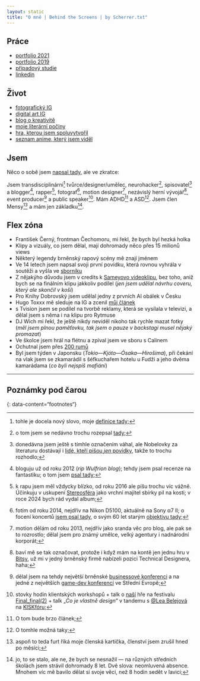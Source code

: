 ```yaml
---
layout: static
title: "O mně | Behind the Screens | by Scherrer.txt"
---
```


## Práce
- [portfolio 2021](https://www.youtube.com/watch?v=83nB-VfMSm4)
- [portfolio 2019](https://www.youtube.com/watch?v=2zji-PUT1wI)
- [případový studie](http://be.net/scherrer)
- [linkedin](https://www.linkedin.com/in/scherrer-jpg)

## Život
- [fotografický IG](https://instagr.am/scherrer.jpg)
- [digital art IG](https://instagr.am/scherrer.psd)
- [blog o kreativitě](https://scherrer-txt.github.io/bts/)
- [moje literární počiny](https://www.goodreads.com/author/show/6589508.Kevin_Wulfric_Scherrer)
- [hra, kterou jsem spoluvytvořil](https://its-lea-b.itch.io/does-it-matter)
- [seznam anime, který jsem viděl](https://anilist.co/user/scherrer/animelist)

## Jsem
Něco o sobě jsem [napsal tady](bezcasi-ktery-meni-zivot), ale ve zkratce:

Jsem transdisciplinární[^1] tvůrce/designer/umělec, neurohacker[^2], spisovatel[^3] a blogger[^4], rapper[^5],
fotograf[^6], motion designer[^7], nezávislý herní vývojář[^8], event producer[^9] a public speaker[^10]. Mám ADHD[^11] a ASD[^12]. Jsem člen Mensy[^13] a mám jen základku[^14].

## Flex zóna
- František Černý, frontman Čechomoru, mi řekl, že bych byl hezká holka
- Klipy a vizuály, co jsem dělal, mají dohromady něco přes 15 milionů views
- Některý legendy brněnský rapový scény mě znají jménem
- Ve 14 letech jsem napsal svoji první povídku, která rovnou vyhrála v soutěži a vyšla ve [sborníku](https://www.goodreads.com/book/show/16174961-urban-legends-o-ima-d-t)
- Z nějakýho důvodu jsem v credits k [Sameyovo videoklipu](https://www.youtube.com/watch?v=bUX3DgM9_t0), bez toho, aniž bych se na finálním klipu jakkoliv podílel (*jen jsem udělal návrhu coveru, který ale skončil v koši*)
- Pro Knihy Dobrovský jsem udělal jedny z prvních AI obálek v Česku
- Hugo Toxxx mě sleduje na IG a zcenil [můj článek](kreativita-originalita-a-rap)
- s Tvision jsem se podílel na tvorbě reklamy, která se vysílala v televizi, a dělal jsem s něma i na klipu pro Rytmuse
- DJ Wich mi řekl, že ještě nikdy neviděl nikoho tak rychle mazat fotky (*měl jsem plnou paměťovku, tak jsem o pauze v backstagi musel nějaký promazat*)
- Ve školce jsem hrál na flétnu a zpíval jsem ve sboru s Calinem
- Ochutnal jsem přes [200 rumů](nekdo-to-rad-sladky)
- Byl jsem týden v Japonsku (*Tokio—Kjóto—Ósaka—Hirošima*), při čekání na vlak jsem se zkamarádil s šéfkuchařem hotelu u Fudži a jeho dvěma kamarádama (*co byli nejspíš mafiáni*)

---
## Poznámky pod čarou

{: data-content=“footnotes“}

[^1]: tohle je docela nový slovo, moje [definice tady](notes/2024-03-29-transdisciplinarita.html);
[^2]: o tom jsem se nedávno trochu rozepsal [tady](beru-5-prasku-kazdy-rano);
[^3]: donedávna jsem ještě s tímhle označením váhal, ale Nobelovky za literaturu dostávají i [lidé, kteří píšou *jen* povídky](https://en.wikipedia.org/wiki/Alice_Munro), takže to trochu rozhodlo;
[^4]: bloguju už od roku 2012 (*rip Wulfrion blog*); tehdy jsem psal recenze na fantastiku; o tom jsem [psal tady](jak-se-prichazi-o-sny);
[^5]: k rapu jsem měl vždycky blízko, od roku 2016 ale píšu trochu víc vážně. Účinkuju v uskupení [Stereosféra](https://open.spotify.com/artist/4kJ4q7uFYVPQZxiwtgnYe5?si=3_iRL4DgS6ilw9s3bI3FGw) jako vrchní majitel sbírky pil na kosti; v roce 2024 bych rád vydal album;
[^6]: fotím od roku 2014, nejdřív na Nikon D5100, aktuálně na Sony α7 II; o focení koncertů [jsem psal tady](jak-fotim-koncerty), o svým 60 let starým [objektivu tady](60-let-stary-objektiv);
[^7]: motion dělám od roku 2013, nejdřív jako sranda věc pro blog, ale pak se to rozrostlo; dělal jsem pro známý umělce, velký agentury i nadnárodní korporát;
[^8]: baví mě se tak označovat, protože i když mám na kontě jen jednu hru v [Bitsy](https://www.make.bitsy.org/), už mi v jedný brněnský firmě nabízeli pozici Technical Designera, haha;
[^9]: dělal jsem na tehdy největší brněnské [businessové konferenci](https://konferenceglorious.cz/) a na jedné z největších [game-dev konferencí](https://game-access.com/conference/) ve Střední Evropě;
[^10]: stovky hodin klientských workshopů + talk o [naší](https://wearenobu.carrd.co/) hře na festivalu [Final_final(2)](https://finalfest.mmm.page/) + talk „*Co je vlastně design*“ v tandemu s [@Lea Belejová](https://linktr.ee/lea_be_linky) na [KISKfóru](https://www.facebook.com/events/1104226990622607);
[^11]: O tom bude brzo článek;
[^12]: O tomhle možná taky;
[^13]: aspoň to teda furt říká moje členská kartička, členství jsem zrušil hned po měsíci;
[^14]: jo, to se stalo, ale ne, že bych se nesnažil — na různých středních školách jsem strávil dohromady 8 let. Dvě slova: neomluvená absence. Mnohem víc mě bavilo dělat si svoje věci, než 8 hodin sedět v lavici;